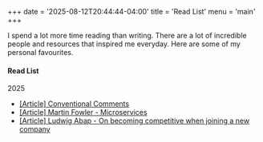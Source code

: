 +++
date = '2025-08-12T20:44:44-04:00'
title = 'Read List'
menu = 'main'
+++

I spend a lot more time reading than writing.
There are a lot of incredible people and resources that inspired me everyday.
Here are some of my personal favourites.

#### Read List

2025

* [[Article] Conventional Comments](https://conventionalcomments.org/)
* [[Article] Martin Fowler - Microservices](https://martinfowler.com/articles/microservices.html)
* [[Article] Ludwig Abap - On becoming competitive when joining a new company](https://ludwigabap.bearblog.dev/on-becoming-competitive-when-joining-a-new-company/)
